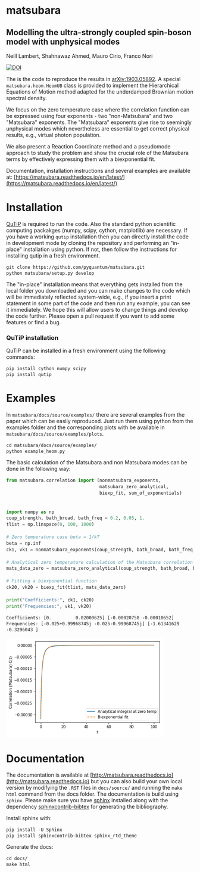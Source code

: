 # matsubara

## Modelling the ultra-strongly coupled spin-boson model with unphysical modes
Neill Lambert, Shahnawaz Ahmed, Mauro Cirio, Franco Nori

[![DOI](https://zenodo.org/badge/178166630.svg)](https://zenodo.org/badge/latestdoi/178166630)


The is the code to reproduce the results in [arXiv:1903.05892](https://arxiv.org/abs/1903.05892). A special `matsubara.heom.HeomUB` class is provided to implement the Hierarchical Equations of Motion method adapted for the underdamped Brownian motion spectral density.  

We focus on the zero temperature case where the correlation function can be expressed using four exponents - two "non-Matsubara" and two "Matsubara" exponents. The "Matsubara" exponents give rise to seemingly unphysical modes which nevertheless are essential to get correct physical results, e.g., virtual photon population.  

We also present a Reaction Coordinate method and a pseudomode approach to study the problem and show the crucial role of the Matsubara terms by effectively expressing them with a biexponential fit. 

Documentation, installation instructions and several examples are available at: [https://matsubara.readthedocs.io/en/latest/](https://matsubara.readthedocs.io/en/latest/)

# Installation

[QuTiP](qutip.org) is required to run the code. Also the standard python scientific computing packakges (numpy, scipy, cython, matplotlib) are necessary. If you have a working `qutip` installation then you can directly install the code in development mode by cloning the repository and performing an "in-place" installation using python. If not, then follow the instructions for installing qutip in a fresh environment.

```
git clone https://github.com/pyquantum/matsubara.git
python matsubara/setup.py develop
```

The "in-place" installation means that everything gets installed from the local folder you downloaded and you can make changes to the code which will be immediately reflected system-wide, e.g., if you insert a print statement in some part of the code and then run any example, you can see it immediately. We hope this will allow users to change things and develop the code further. Please open a pull request if you want to add some features or find a bug.

### QuTiP installation

QuTiP can be installed in a fresh environment using the following commands:

```
pip install cython numpy scipy
pip install qutip
```

# Examples

In `matsubara/docs/source/examples/` there are several examples from the paper which can be easily
reproduced. Just run them using python from the examples folder and the corresponding plots with be available in `matsubara/docs/source/examples/plots`.

```
cd matsubara/docs/source/examples/
python example_heom.py
```

The basic calculation of the Matsubara and non Matsubara modes can be done in the following way:

```python
from matsubara.correlation import (nonmatsubara_exponents,
                                   matsubara_zero_analytical,
                                   biexp_fit, sum_of_exponentials)


import numpy as np
coup_strength, bath_broad, bath_freq = 0.2, 0.05, 1.
tlist = np.linspace(0, 100, 1000)

# Zero temperature case beta = 1/kT
beta = np.inf
ck1, vk1 = nonmatsubara_exponents(coup_strength, bath_broad, bath_freq, beta)

# Analytical zero temperature calculation of the Matsubara correlation
mats_data_zero = matsubara_zero_analytical(coup_strength, bath_broad, bath_freq, tlist)

# Fitting a biexponential function
ck20, vk20 = biexp_fit(tlist, mats_data_zero)

print("Coefficients:", ck1, ck20)
print("Frequencies:", vk1, vk20)
```

```
Coefficients: [0.         0.02000625] [-0.00020758 -0.00010652]
Frequencies: [-0.025+0.99968745j -0.025-0.99968745j] [-1.61341629 -0.3296043 ]
```
![](docs/source/examples/plots/matsfitting.png)

# Documentation

The documentation is available at [http://matsubara.readthedocs.io](http://matsubara.readthedocs.io) but you can also build your own local version by modifying the `.RST` files in `docs/source/` and running the `make html` command from the docs folder. The documentation is build using `sphinx`. Please make sure you have [sphinx](http://www.sphinx-doc.org/en/master/) installed along with the dependency [sphinxcontrib-bibtex](https://sphinxcontrib-bibtex.readthedocs.io/en/latest/) for generating the bibliography.

Install sphinx with:

```
pip install -U Sphinx
pip install sphinxcontrib-bibtex sphinx_rtd_theme
```

Generate the docs:
```
cd docs/
make html
```
